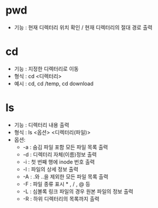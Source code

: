 # pwd
- 기능 : 현재 디렉터리 위치 확인 / 현재 디렉터리의 절대 경로 출력

# cd 
- 기능 : 지정한 디렉터리로 이동
- 형식 : cd <디렉터리>
- 예시 : cd, cd /temp, cd download

# ls
- 기능 : 디렉터리 내용 출력
- 형식 : ls <옵션> <디렉터리(파일)>
- 옵션:
	- -a : 숨김 파일 포함 모든 파일 목록 출력
	- -d : 디렉터리 자체(이름)정보 출력
	- -i : 첫 번째 행에 inode 번호 출력
	- -l : 파일의 상세 정보 출력
	- -A : .와 ..을 제외한 모든 파일 목록 출력
	- -F : 파일 종류 표시 * , / , @ 등
	- -L : 심볼록 링크 파일의 경우 원본 파일의 정보 출력
	- -R : 하위 디렉터리의 목록까지 출력